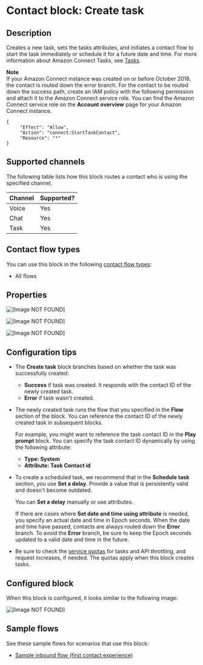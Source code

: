 # Contact block: Create task<a name="create-task-block"></a>

## Description<a name="create-task-description"></a>

Creates a new task, sets the tasks attributes, and initiates a contact flow to start the task immediately or schedule it for a future date and time\. For more information about Amazon Connect Tasks, see [Tasks](tasks.md)\. 

**Note**  
If your Amazon Connect instance was created on or before October 2018, the contact is routed down the error branch\. For the contact to be routed down the success path, create an IAM policy with the following permission and attach it to the Amazon Connect service role\. You can find the Amazon Connect service role on the **Account overview** page for your Amazon Connect instance\.  

```
{
     "Effect": "Allow",
     "Action": "connect:StartTaskContact",
     "Resource": "*"
}
```

## Supported channels<a name="create-task-channels"></a>

The following table lists how this block routes a contact who is using the specified channel\. 


| Channel | Supported? | 
| --- | --- | 
| Voice | Yes | 
| Chat | Yes | 
| Task | Yes | 

## Contact flow types<a name="create-task-types"></a>

You can use this block in the following [contact flow types](create-contact-flow.md#contact-flow-types):
+ All flows

## Properties<a name="create-task-properties"></a>

![\[Image NOT FOUND\]](http://docs.aws.amazon.com/connect/latest/adminguide/images/create-task-properties1.png)

![\[Image NOT FOUND\]](http://docs.aws.amazon.com/connect/latest/adminguide/images/create-task-properties2.png)

![\[Image NOT FOUND\]](http://docs.aws.amazon.com/connect/latest/adminguide/images/create-task-properties3.png)

## Configuration tips<a name="create-task-tips"></a>
+ The **Create task** block branches based on whether the task was successfully created:
  + **Success** if task was created\. It responds with the contact ID of the newly created task\.
  + **Error** if task wasn't created\.
+ The newly created task runs the flow that you specified in the **Flow** section of the block\. You can reference the contact ID of the newly created task in subsequent blocks\. 

  For example, you might want to reference the task contact ID in the **Play prompt** block\. You can specify the task contact ID dynamically by using the following attribute:
  + **Type: System**
  + **Attribute: Task Contact id**
+ To create a scheduled task, we recommend that in the **Schedule task** section, you use **Set a delay**\. Provide a value that is persistently valid and doesn't become outdated\. 

  You can **Set a delay** manually or use attributes\.

  If there are cases where **Set date and time using attribute** is needed, you specify an actual date and time in Epoch seconds\. When the date and time have passed, contacts are always routed down the **Error** branch\. To avoid the **Error** branch, be sure to keep the Epoch seconds updated to a valid date and time in the future\.
+ Be sure to check the [service quotas](amazon-connect-service-limits.md) for tasks and API throttling, and request increases, if needed\. The quotas apply when this block creates tasks\.

## Configured block<a name="create-task-configured"></a>

When this block is configured, it looks similar to the following image:

![\[Image NOT FOUND\]](http://docs.aws.amazon.com/connect/latest/adminguide/images/create-task-configured.png)

## Sample flows<a name="check-staffing-samples"></a>

See these sample flows for scenarios that use this block:
+ [Sample inbound flow \(first contact experience\)](sample-inbound-flow.md)